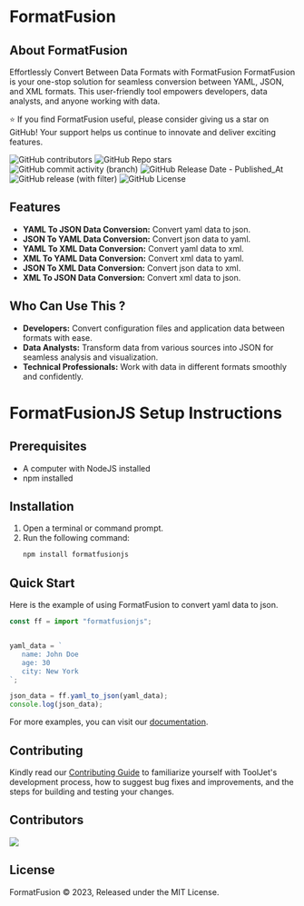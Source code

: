 # **FormatFusion**

## About FormatFusion

Effortlessly Convert Between Data Formats with FormatFusion
FormatFusion is your one-stop solution for seamless conversion between YAML, JSON, and XML formats. This user-friendly tool empowers developers, data analysts, and anyone working with data.

:star: If you find FormatFusion useful, please consider giving us a star on GitHub! Your support helps us continue to innovate and deliver exciting features.

![GitHub contributors](https://img.shields.io/github/contributors/aliftech/FormatFusionJS)
![GitHub Repo stars](https://img.shields.io/github/stars/aliftech/FormatFusionJS)
![GitHub commit activity (branch)](https://img.shields.io/github/commit-activity/w/aliftech/FormatFusionJS/master)
![GitHub Release Date - Published_At](https://img.shields.io/github/release-date/aliftech/FormatFusionJS)
![GitHub release (with filter)](https://img.shields.io/github/v/release/aliftech/FormatFusionJS)
![GitHub License](https://img.shields.io/github/license/aliftech/FormatFusionJS)

## Features

- **YAML To JSON Data Conversion:** Convert yaml data to json.
- **JSON To YAML Data Conversion:** Convert json data to yaml.
- **YAML To XML Data Conversion:** Convert yaml data to xml.
- **XML To YAML Data Conversion:** Convert xml data to yaml.
- **JSON To XML Data Conversion:** Convert json data to xml.
- **XML To JSON Data Conversion:** Convert xml data to json.

## Who Can Use This ?

- **Developers:** Convert configuration files and application data between formats with ease.
- **Data Analysts:** Transform data from various sources into JSON for seamless analysis and visualization.
- **Technical Professionals:** Work with data in different formats smoothly and confidently.

# FormatFusionJS Setup Instructions

## Prerequisites

- A computer with NodeJS installed
- npm installed

## Installation

1. Open a terminal or command prompt.
2. Run the following command:
   ```bash
   npm install formatfusionjs
   ```

## Quick Start

Here is the example of using FormatFusion to convert yaml data to json.

```javascript
const ff = import "formatfusionjs";


yaml_data = `
   name: John Doe
   age: 30
   city: New York
`;

json_data = ff.yaml_to_json(yaml_data);
console.log(json_data);
```

For more examples, you can visit our <a href="https://github.com/aliftech/FormatFusionJS/blob/master/DOCUMENTATION.md">documentation</a>.

## Contributing

Kindly read our [Contributing Guide](CONTRIBUTING.md) to familiarize yourself with ToolJet's development process, how to suggest bug fixes and improvements, and the steps for building and testing your changes. <br>

## Contributors

<a href="https://github.com/aliftech/FormatFusionJS/graphs/contributors">
  <img src="https://contrib.rocks/image?repo=aliftech/FormatFusionJS" />
</a>

## License

FormatFusion © 2023, Released under the MIT License.
